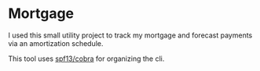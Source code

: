 # Mortgage

I used this small utility project to track my mortgage and forecast payments
via an amortization schedule.

This tool uses [spf13/cobra](https://github.com/spf13/cobra) for organizing the
cli.
